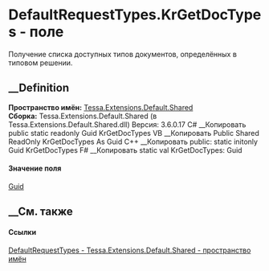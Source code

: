 # DefaultRequestTypes.KrGetDocTypes - поле
Получение списка доступных типов документов, определённых в типовом решении.
## __Definition
 **Пространство имён:**
[Tessa.Extensions.Default.Shared](N_Tessa_Extensions_Default_Shared.htm)  
 **Сборка:** Tessa.Extensions.Default.Shared (в
Tessa.Extensions.Default.Shared.dll) Версия: 3.6.0.17
C# __Копировать
     public static readonly Guid KrGetDocTypes
VB __Копировать
     Public Shared ReadOnly KrGetDocTypes As Guid
C++ __Копировать
     public:
    static initonly Guid KrGetDocTypes
F# __Копировать
     static val KrGetDocTypes: Guid
#### Значение поля
[Guid](https://learn.microsoft.com/dotnet/api/system.guid)
##  __См. также
#### Ссылки
[DefaultRequestTypes -
](T_Tessa_Extensions_Default_Shared_DefaultRequestTypes.htm)
[Tessa.Extensions.Default.Shared - пространство
имён](N_Tessa_Extensions_Default_Shared.htm)
